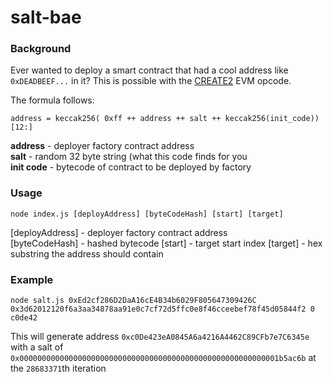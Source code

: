 # salt-bae

### Background
Ever wanted to deploy a smart contract that had a cool address like `0xDEADBEEF...` in it? This is possible with the [CREATE2](https://eips.ethereum.org/EIPS/eip-1014) EVM opcode.

The formula follows: 
```
address = keccak256( 0xff ++ address ++ salt ++ keccak256(init_code))[12:]
```
**address** - deployer factory contract address  
**salt** - random 32 byte string (what this code finds for you  
**init code** - bytecode of contract to be deployed by factory  

### Usage
```
node index.js [deployAddress] [byteCodeHash] [start] [target]
```

[deployAddress] -  deployer factory contract address  
[byteCodeHash] - hashed bytecode
[start] - target start index
[target] - hex substring the address should contain

### Example
```
node salt.js 0xEd2cf286D2DaA16cE4B34b6029F805647309426C 0x3d62012120f6a3aa34878aa91e0c7cf72d5ffc0e8f46cceebef78f45d05844f2 0 c0de42
```
This will generate address `0xc0De423eA0845A6a4216A4462C89CFb7e7C6345e` with a salt of `0x0000000000000000000000000000000000000000000000000000000001b5ac6b` at the 
`28683371`th iteration

